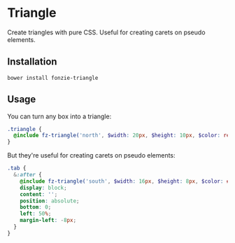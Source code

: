 # Triangle

Create triangles with pure CSS. Useful for creating carets on pseudo elements.

## Installation

```
bower install fonzie-triangle
```

## Usage

You can turn any box into a triangle:

```scss
.triangle {
  @include fz-triangle('north', $width: 20px, $height: 10px, $color: red);
}
```

But they're useful for creating carets on pseudo elements:

```scss
.tab {
  &:after {
    @include fz-triangle('south', $width: 16px, $height: 8px, $color: #555);
    display: block;
    content: '';
    position: absolute;
    bottom: 0;
    left: 50%;
    margin-left: -8px;
  }
}
```